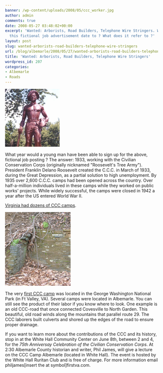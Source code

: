 ```yaml
---
banner: /wp-content/uploads/2008/05/ccc_worker.jpg
author: admin
comments: true
date: 2008-05-27 03:48:02+00:00
excerpt: 'Wanted: Arborists, Road Builders, Telephone Wire Stringers. What year would
  this fictional job advertisement date to ? What does it refer to ?'
layout: post
slug: wanted-arborists-road-builders-telephone-wire-stringers
url: /blog/albemarle/2008/05/27/wanted-arborists-road-builders-telephone-wire-stringers/
title: 'Wanted: Arborists, Road Builders, Telephone Wire Stringers'
wordpress_id: 207
categories:
- Albemarle
- Roads
---
```




![ccc_worker.jpg](/wp-content/uploads/2008/05/ccc_worker.jpg)

What year would a young man have been able to sign up for the above, fictional job posting ? The answer: 1933, working with the Civilian Conservation Corps (originally nicknamed "Roosevelt's Tree Army"). President Franklin Delano Roosevelt created the C.C.C.  in March of 1933, during the Great Depression, as a partial solution to high unemployment. By 1935 over 2,600 C.C.C. camps had been opened across the country. Over half-a-million individuals lived in these camps while they worked on public works' projects. While widely successful, the camps were closed in 1942  a year after the US entered World War II.

[Virginia had dozens of CCC camps](http://www.cccalumni.org/states/virginia1.html).   

![ccc_culvert.jpg](/wp-content/uploads/2008/05/ccc_culvert.jpg)

The very [first CCC camp](http://ccclegacy.org/virginia.htm) was located in the George Washington National Park (in Ft Valley, VA). Several camps were located in Albemarle. You can still see the product of their labor if you know where to look. One example is an old CCC-road that once connected Covesville to North Garden. This beautiful, old road winds along the mountains that parallel route 29. The CCC laborers built culverts and shored up the edges of the road to ensure proper drainage.

If you want to learn more about the contributions of the CCC and its history, stop in at the White Hall Community Center on June 8th, between 2 and 4, for the _75th Anniversay Celebration of the Civilian Conservation Corps_.  At 2:30 Albemarle County historian and writer, Phil James, will give a lecture on the CCC Camp Albemarle (located in White Hall). The event is hosted by the White Hall Ruritan Club and is free of charge. For more information  email philjames[insert the at symbol]firstva.com.
